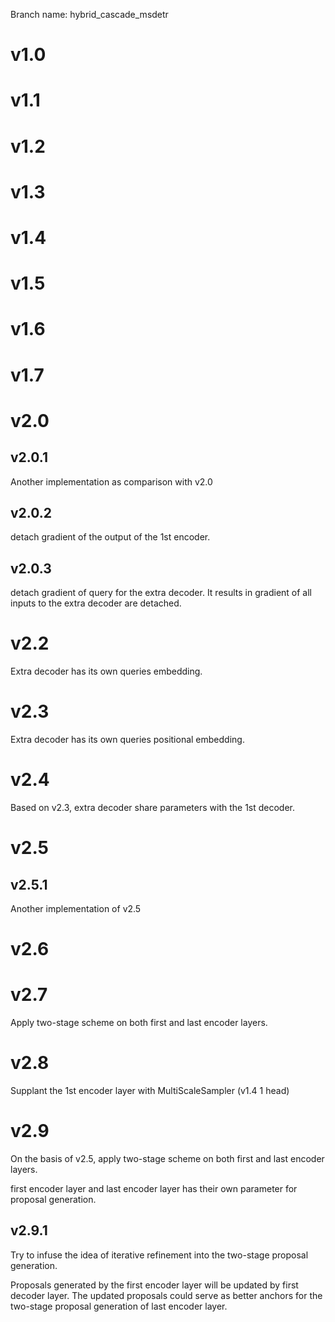 Branch name: hybrid_cascade_msdetr

# v1.0


# v1.1


# v1.2


# v1.3


# v1.4

# v1.5

# v1.6

# v1.7


# v2.0

## v2.0.1
Another implementation as comparison with v2.0

## v2.0.2
detach gradient of the output of the 1st encoder.

## v2.0.3
detach gradient of query for the extra decoder. It results in gradient of all inputs to the extra decoder are detached.



# v2.2
Extra decoder has its own queries embedding.

# v2.3
Extra decoder has its own queries positional embedding.

# v2.4
Based on v2.3, extra decoder share parameters with the 1st decoder.

# v2.5

## v2.5.1
Another implementation of v2.5


# v2.6


# v2.7
Apply two-stage scheme on both first and last encoder layers.



# v2.8
Supplant the 1st encoder layer with MultiScaleSampler (v1.4 1 head)


# v2.9
On the basis of v2.5, apply two-stage scheme on both first and last encoder layers.

first encoder layer and last encoder layer has their own parameter for proposal generation.

## v2.9.1
Try to infuse the idea of iterative refinement into the two-stage proposal generation.

Proposals generated by the first encoder layer will be updated by first decoder layer. The updated proposals could serve as better anchors for the two-stage proposal generation of last encoder layer.